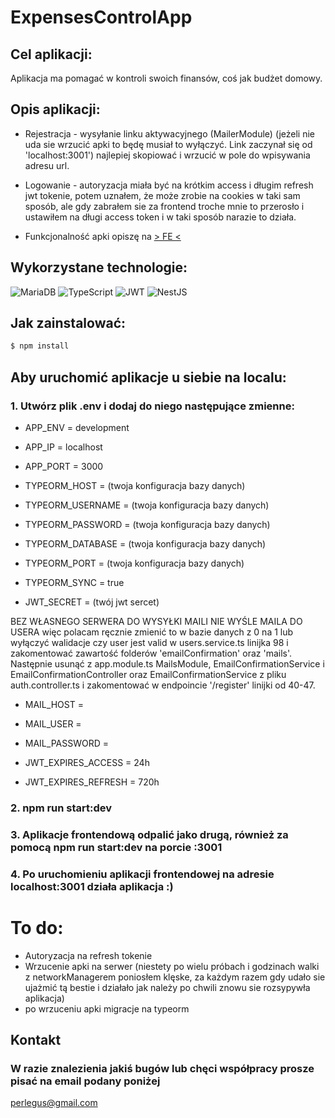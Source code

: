 # ExpensesControlApp

## Cel aplikacji: 

Aplikacja ma pomagać w kontroli swoich finansów, coś jak budżet domowy.

## Opis aplikacji: 

- Rejestracja - wysyłanie linku aktywacyjnego (MailerModule) (jeżeli nie uda sie wrzucić apki to będę musiał to wyłączyć. Link zaczynał się od 'localhost:3001') najlepiej skopiować i wrzucić w pole do wpisywania adresu url.

- Logowanie - autoryzacja miała być na krótkim access i długim refresh jwt tokenie, potem uznałem, że może zrobie na cookies w taki sam sposób, ale gdy zabrałem sie za frontend troche mnie to przerosło i ustawiłem na długi access token i w taki sposób narazie to działa.
- Funkcjonalność apki opiszę na [> FE <](https://github.com/perlus3/ExpensesControllApp_FE)

## Wykorzystane technologie:
![MariaDB](https://img.shields.io/badge/MariaDB-003545?style=for-the-badge&logo=mariadb&logoColor=white)
![TypeScript](https://img.shields.io/badge/typescript-%23007ACC.svg?style=for-the-badge&logo=typescript&logoColor=white)
![JWT](https://img.shields.io/badge/JWT-black?style=for-the-badge&logo=JSON%20web%20tokens)
![NestJS](https://img.shields.io/badge/nestjs-%23E0234E.svg?style=for-the-badge&logo=nestjs&logoColor=white)


## Jak zainstalować:

```bash
$ npm install
```

## Aby uruchomić aplikacje u siebie na localu:

### 1. Utwórz plik .env i dodaj do niego następujące zmienne: 
- APP_ENV = development
-  APP_IP = localhost
- APP_PORT = 3000

- TYPEORM_HOST = (twoja konfiguracja bazy danych)
- TYPEORM_USERNAME = (twoja konfiguracja bazy danych)
- TYPEORM_PASSWORD = (twoja konfiguracja bazy danych)
- TYPEORM_DATABASE = (twoja konfiguracja bazy danych)
- TYPEORM_PORT = (twoja konfiguracja bazy danych)
- TYPEORM_SYNC = true

- JWT_SECRET = (twój jwt sercet)
  
BEZ WŁASNEGO SERWERA DO WYSYŁKI MAILI NIE WYŚLE MAILA DO USERA więc polacam ręcznie zmienić to w bazie danych z 0 na 1 lub wyłączyć walidacje czy user jest valid w users.service.ts linijka 98 i zakomentować zawartość folderów 'emailConfirmation' oraz 'mails'.
Następnie usunąć z app.module.ts MailsModule, EmailConfirmationService i EmailConfirmationController oraz EmailConfirmationService z pliku auth.controller.ts i zakomentować w endpoincie '/register' linijki od 40-47.
- MAIL_HOST = 
- MAIL_USER = 
- MAIL_PASSWORD = 

- JWT_EXPIRES_ACCESS = 24h
- JWT_EXPIRES_REFRESH = 720h

### 2. npm run start:dev
### 3. Aplikacje frontendową odpalić jako drugą, również za pomocą npm run start:dev na porcie :3001
### 4. Po uruchomieniu aplikacji frontendowej na adresie localhost:3001 działa aplikacja :)

# To do:
- Autoryzacja na refresh tokenie
- Wrzucenie apki na serwer (niestety po wielu próbach i godzinach walki z networkManagerem poniosłem klęske, za każdym razem gdy udało sie ujażmić tą bestie i działało jak należy po chwili znowu sie rozsypywła aplikacja)
- po wrzuceniu apki migracje na typeorm
## Kontakt
### W razie znalezienia jakiś bugów lub chęci współpracy prosze pisać na email podany poniżej
perlegus@gmail.com
